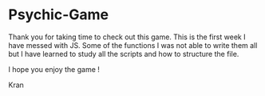 # Psychic-Game

Thank you for taking time to check out this game. This is the first week I have messed with JS. Some of the functions I was not able to write them all but I have learned to study all the scripts and how to structure the file.

I hope you enjoy the game !

Kran
